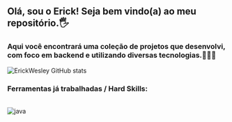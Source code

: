 ## Olá, sou o Erick! Seja bem vindo(a) ao meu repositório.🖐️
### Aqui você encontrará uma coleção de projetos que desenvolvi, com foco em backend e utilizando diversas tecnologias.👨🏽‍💻

![ErickWesley GitHub stats](https://github-readme-stats.vercel.app/api?username=ErickWesley&show_icons=true&theme=dracula)

### Ferramentas já trabalhadas / Hard Skills:

<div style="display: inline_block"><br/>
<img align="center" alt="java" src"https://img.shields.io/badge/Java-ED8B00?style=for-the-badge&logo=openjdk&logoColor=white" />
<div>
